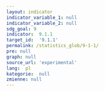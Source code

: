 ```yaml
---
layout: indicator
indicator_variable_1: null
indicator_variable_2: null
sdg_goal: 9
indicator:  9.1.1
target_id:  '9.1.1'
permalink: /statistics_glob/9-1-1/
pre: null
graph: null
source_url: 'experimental'
lang:  pl
kategorie:  null
zmienne: null
---
```

